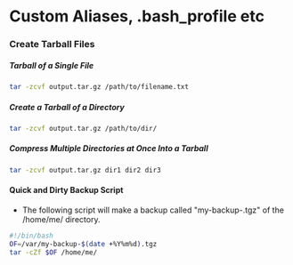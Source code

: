 # Custom Aliases, .bash_profile etc


### Create Tarball Files
##### Tarball of a Single File
```bash
tar -zcvf output.tar.gz /path/to/filename.txt
```
##### Create a Tarball of a Directory
```bash
tar -zcvf output.tar.gz /path/to/dir/
```
##### Compress Multiple Directories at Once Into a Tarball
```bash
tar -zcvf output.tar.gz dir1 dir2 dir3 
```

#### Quick and Dirty Backup Script
- The following script will make a backup called "my-backup-<the current date>.tgz" of the /home/me/ directory.
```bash
#!/bin/bash          
OF=/var/my-backup-$(date +%Y%m%d).tgz
tar -cZf $OF /home/me/
```

